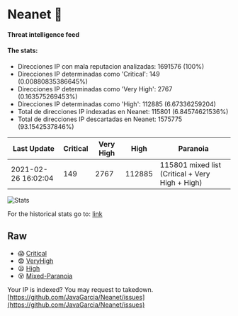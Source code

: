 # Neanet :hocho:
#### Threat intelligence feed
#### The stats:

- Direcciones IP con mala reputacion analizadas: 1691576 (100%)
- Direcciones IP determinadas como 'Critical':  149 (0.00880835386645%)
- Direcciones IP determinadas como 'Very High':  2767 (0.163575269453%)
- Direcciones IP determinadas como 'High':  112885 (6.67336259204)
- Total de direcciones IP indexadas en Neanet:  115801 (6.84574621536%)
- Total de direcciones IP descartadas en Neanet:  1575775 (93.1542537846%)

| Last Update | Critical | Very High | High | Paranoia |
| --- | --- | --- | --- | --- |
| 2021-02-26 16:02:04 | 149 | 2767 | 112885 | 115801 mixed list (Critical + Very High + High)|

![Stats](https://docs.google.com/spreadsheets/d/e/2PACX-1vSnaNMIXVabIpDJjufMlzH7poXnshF3mgd8Is1g9ytUEzVsP5my4Trn8f-xkoLLQ38xpL3HtmUexLo6/pubchart?oid=501124687&format=image)

For the historical stats go to: [link](/stats.csv)
## Raw
- :scream: [Critical](https://raw.githubusercontent.com/JavaGarcia/Neanet/master/blacklists/neanet_critical.txt)
- :fearful: [VeryHigh](https://raw.githubusercontent.com/JavaGarcia/Neanet/master/blacklists/neanet_veryHigh.txtt)
- :frowning: [High](https://raw.githubusercontent.com/JavaGarcia/Neanet/master/blacklists/neanet_high.txt)
- :dizzy_face: [Mixed-Paranoia](https://raw.githubusercontent.com/JavaGarcia/Neanet/master/blacklists/neanet_all.txt)


Your IP is indexed? You may request to takedown. [https://github.com/JavaGarcia/Neanet/issues](https://github.com/JavaGarcia/Neanet/issues)
































































































































































































































































































































































































































































































































































































































































































































































































































































































































































































































































































































































































































































































































































































































































































































































































































































































































































































































































































































































































































































































































































































































































































































































































































































































































































































































































































































































































































































































































































































































































































































































































































































































































































































































































































































































































































































































































































































































































































































































































































































































































































































































































































































































































































































































































































































































































